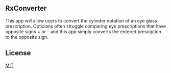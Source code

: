 ## RxConverter
This app will allow users to convert the cylinder notation of an eye glass prescription.
Opticians often struggle comparing eye prescriptions that have opposite signs + or - and
this app simply converts the entered presciption to the opposite sign. 

## License 

[MIT](https://chosealicense.com/licenses/mit/)